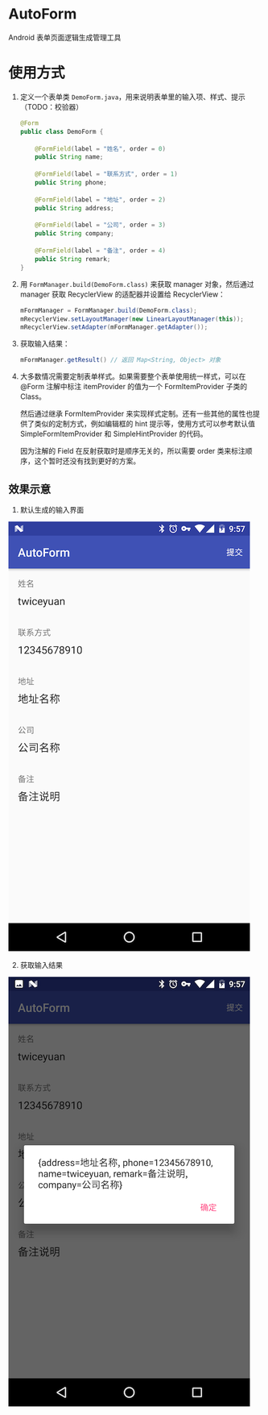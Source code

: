 # AutoForm

Android 表单页面逻辑生成管理工具

# 使用方式

1. 定义一个表单类 `DemoForm.java`，用来说明表单里的输入项、样式、提示（TODO：校验器）

    ```java
    @Form
    public class DemoForm {

        @FormField(label = "姓名", order = 0)
        public String name;

        @FormField(label = "联系方式", order = 1)
        public String phone;

        @FormField(label = "地址", order = 2)
        public String address;

        @FormField(label = "公司", order = 3)
        public String company;

        @FormField(label = "备注", order = 4)
        public String remark;
    }
    ```

2. 用 `FormManager.build(DemoForm.class)` 来获取 manager 对象，然后通过 manager 获取 RecyclerView 的适配器并设置给 RecyclerView：
    ```java
    mFormManager = FormManager.build(DemoForm.class);
    mRecyclerView.setLayoutManager(new LinearLayoutManager(this));
    mRecyclerView.setAdapter(mFormManager.getAdapter());
    ```
    
3. 获取输入结果：
    ```java
    mFormManager.getResult() // 返回 Map<String, Object> 对象
    ```

4. 大多数情况需要定制表单样式。如果需要整个表单使用统一样式，可以在 @Form 注解中标注 itemProvider 的值为一个 FormItemProvider 子类的 Class。

   然后通过继承 FormItemProvider 来实现样式定制。还有一些其他的属性也提供了类似的定制方式，例如编辑框的 hint 提示等，使用方式可以参考默认值 SimpleFormItemProvider 和 SimpleHintProvider 的代码。

   因为注解的 Field 在反射获取时是顺序无关的，所以需要 order 类来标注顺序，这个暂时还没有找到更好的方案。

## 效果示意

1. 默认生成的输入界面
 
![输入界面](art/form.png)

2. 获取输入结果

![获取结果](art/form-result.png)